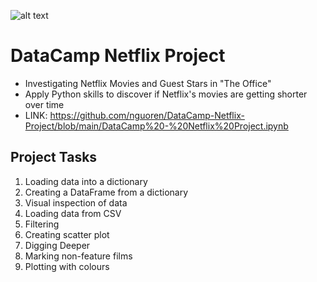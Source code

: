 ![alt text](https://i.imgur.com/RM9ru0h.png)
# DataCamp Netflix Project
- Investigating Netflix Movies and Guest Stars in "The Office"
- Apply Python skills to discover if Netflix's movies are getting shorter over time
- LINK: https://github.com/nguoren/DataCamp-Netflix-Project/blob/main/DataCamp%20-%20Netflix%20Project.ipynb

## Project Tasks
1. Loading data into a dictionary
2. Creating a DataFrame from a dictionary
3. Visual inspection of data
4. Loading data from CSV
5. Filtering
6. Creating scatter plot
7. Digging Deeper
8. Marking non-feature films
9. Plotting with colours
